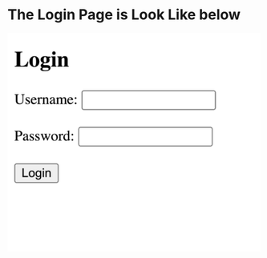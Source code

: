 # The Login Page is Look Like below
![image](https://github.com/Shakil-RU/LoginPage_Using_HTML-PHP/blob/main/Login_page.png)

